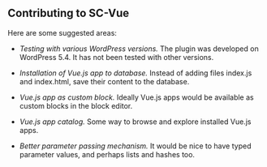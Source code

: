 ## Contributing to SC-Vue ##

Here are some suggested areas:

* *Testing with various WordPress versions.* The plugin was developed
  on WordPress 5.4. It has not been tested with other versions.

* *Installation of Vue.js app to database.* Instead of adding files
  index.js and index.html, save their content to the database.

* *Vue.js app as custom block.* Ideally Vue.js apps would be available
  as custom blocks in the block editor.

* *Vue.js app catalog.* Some way to browse and explore installed Vue.js
  apps.

* *Better parameter passing mechanism.* It would be nice to have typed
  parameter values, and perhaps lists and hashes too.

